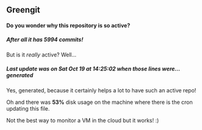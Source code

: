 ## Greengit

#### Do you wonder why this repository is so active?

##### After all it has 5994 commits!

But is it *really* active? Well...

##### Last update was on Sat Oct 19 at 14:25:02 when those lines were... generated

Yes, generated, because it certainly helps a lot to have such an active repo!

Oh and there was **53%** disk usage on the machine
where there is the cron updating this file.

Not the best way to monitor a VM in the cloud but it works! :)
